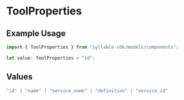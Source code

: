 # ToolProperties

## Example Usage

```typescript
import { ToolProperties } from "syllable-sdk/models/components";

let value: ToolProperties = "id";
```

## Values

```typescript
"id" | "name" | "service_name" | "definition" | "service_id"
```